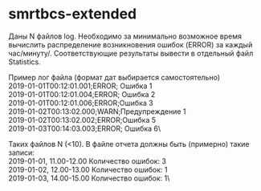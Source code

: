 # smrtbcs-extended
Даны N файлов log. Необходимо за минимально возможное время вычислить распределение возникновения ошибок (ERROR) за каждый час/минуту/. Соответствующие результаты вывести в отдельный файл Statistics.

Пример лог файла (формат дат выбирается самостоятельно)  
2019-01-01T00:12:01.001;ERROR; Ошибка 1 \
2019-01-01T00:12:01.004;ERROR; Ошибка 2 \
2019-01-01T00:12:01.006;ERROR;Ошибка 3 \
2019-01-02T00:13:02.000;WARN;Предупреждение 1 \
2019-01-02T00:13:02.002;ERROR;Ошибка 5 \
2019-01-03T00:14:03.003;ERROR; Ошибка 6\

Таких файлов N (<10). В файле отчета должны быть (примерно) такие записи:  
2019-01-01, 11.00-12.00 Количество ошибок: 3\
2019-01-02, 12.00-13.00 Количество ошибок: 1\
2019-01-03, 14.00-15.00 Количество ошибок: 1\
